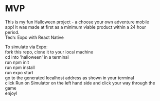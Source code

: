 # MVP

This is my fun Halloween project - a choose your own adventure mobile app! It was made at first as a minimum viable product within a 24 hour period.\
Tech: Expo with React Native

To simulate via Expo:\
  fork this repo, clone it to your local machine  
  cd into 'halloween' in a terminal  
  run npm init\
  run npm install\
  run expo start\
  go to the generated localhost address as shown in your terminal\
  click Run on Simulator on the left hand side and click your way through the game\
  enjoy!
